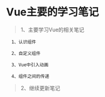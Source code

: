 # Vue主要的学习笔记

> 1、主要学习Vue的相关笔记

      1、认识组件

      2、自定义组件

      3、Vue中引入动画

      4、组件之间的传递
      
  >2、继续更新笔记

